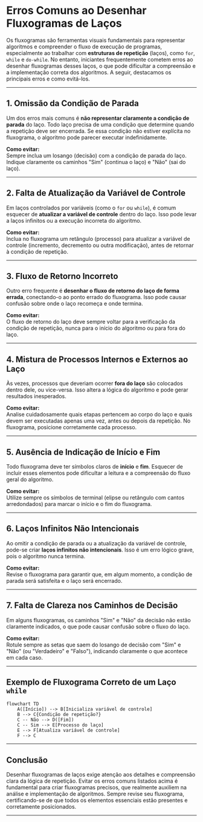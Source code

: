 
# Erros Comuns ao Desenhar Fluxogramas de Laços

Os fluxogramas são ferramentas visuais fundamentais para representar algoritmos e compreender o fluxo de execução de programas, especialmente ao trabalhar com **estruturas de repetição** (laços), como `for`, `while` e `do-while`. No entanto, iniciantes frequentemente cometem erros ao desenhar fluxogramas desses laços, o que pode dificultar a compreensão e a implementação correta dos algoritmos. A seguir, destacamos os principais erros e como evitá-los.

---

## 1. **Omissão da Condição de Parada**

Um dos erros mais comuns é **não representar claramente a condição de parada** do laço. Todo laço precisa de uma condição que determine quando a repetição deve ser encerrada. Se essa condição não estiver explícita no fluxograma, o algoritmo pode parecer executar indefinidamente.

**Como evitar:**  
Sempre inclua um losango (decisão) com a condição de parada do laço. Indique claramente os caminhos "Sim" (continua o laço) e "Não" (sai do laço).

---

## 2. **Falta de Atualização da Variável de Controle**

Em laços controlados por variáveis (como o `for` ou `while`), é comum esquecer de **atualizar a variável de controle** dentro do laço. Isso pode levar a laços infinitos ou a execução incorreta do algoritmo.

**Como evitar:**  
Inclua no fluxograma um retângulo (processo) para atualizar a variável de controle (incremento, decremento ou outra modificação), antes de retornar à condição de repetição.

---

## 3. **Fluxo de Retorno Incorreto**

Outro erro frequente é **desenhar o fluxo de retorno do laço de forma errada**, conectando-o ao ponto errado do fluxograma. Isso pode causar confusão sobre onde o laço recomeça e onde termina.

**Como evitar:**  
O fluxo de retorno do laço deve sempre voltar para a verificação da condição de repetição, nunca para o início do algoritmo ou para fora do laço.

---

## 4. **Mistura de Processos Internos e Externos ao Laço**

Às vezes, processos que deveriam ocorrer **fora do laço** são colocados dentro dele, ou vice-versa. Isso altera a lógica do algoritmo e pode gerar resultados inesperados.

**Como evitar:**  
Analise cuidadosamente quais etapas pertencem ao corpo do laço e quais devem ser executadas apenas uma vez, antes ou depois da repetição. No fluxograma, posicione corretamente cada processo.

---

## 5. **Ausência de Indicação de Início e Fim**

Todo fluxograma deve ter símbolos claros de **início** e **fim**. Esquecer de incluir esses elementos pode dificultar a leitura e a compreensão do fluxo geral do algoritmo.

**Como evitar:**  
Utilize sempre os símbolos de terminal (elipse ou retângulo com cantos arredondados) para marcar o início e o fim do fluxograma.

---

## 6. **Laços Infinitos Não Intencionais**

Ao omitir a condição de parada ou a atualização da variável de controle, pode-se criar **laços infinitos não intencionais**. Isso é um erro lógico grave, pois o algoritmo nunca termina.

**Como evitar:**  
Revise o fluxograma para garantir que, em algum momento, a condição de parada será satisfeita e o laço será encerrado.

---

## 7. **Falta de Clareza nos Caminhos de Decisão**

Em alguns fluxogramas, os caminhos "Sim" e "Não" da decisão não estão claramente indicados, o que pode causar confusão sobre o fluxo do laço.

**Como evitar:**  
Rotule sempre as setas que saem do losango de decisão com "Sim" e "Não" (ou "Verdadeiro" e "Falso"), indicando claramente o que acontece em cada caso.

---

## Exemplo de Fluxograma Correto de um Laço `while`

```mermaid
flowchart TD
    A([Início]) --> B[Inicializa variável de controle]
    B --> C{Condição de repetição?}
    C -- Não --> D([Fim])
    C -- Sim --> E[Processo do laço]
    E --> F[Atualiza variável de controle]
    F --> C
```

---

## Conclusão

Desenhar fluxogramas de laços exige atenção aos detalhes e compreensão clara da lógica de repetição. Evitar os erros comuns listados acima é fundamental para criar fluxogramas precisos, que realmente auxiliem na análise e implementação de algoritmos. Sempre revise seu fluxograma, certificando-se de que todos os elementos essenciais estão presentes e corretamente posicionados.

---
```
